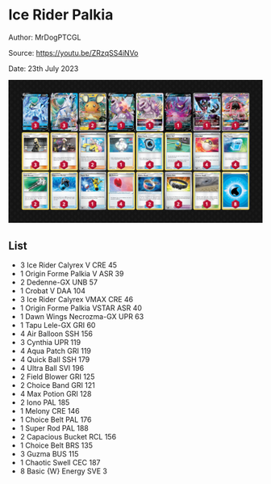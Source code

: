 # Ice Rider Palkia

Author: MrDogPTCGL

Source: <https://youtu.be/ZRzqSS4iNVo>

Date: 23th July 2023

![decklist](../../images/PAL/Ice%20Rider%20Palkia/4-%20Ice%20Rider%20Palkia.png)

## List

* 3 Ice Rider Calyrex V CRE 45
* 1 Origin Forme Palkia V ASR 39
* 2 Dedenne-GX UNB 57
* 1 Crobat V DAA 104
* 3 Ice Rider Calyrex VMAX CRE 46
* 1 Origin Forme Palkia VSTAR ASR 40
* 1 Dawn Wings Necrozma-GX UPR 63
* 1 Tapu Lele-GX GRI 60
* 4 Air Balloon SSH 156
* 3 Cynthia UPR 119
* 4 Aqua Patch GRI 119
* 4 Quick Ball SSH 179
* 4 Ultra Ball SVI 196
* 2 Field Blower GRI 125
* 2 Choice Band GRI 121
* 4 Max Potion GRI 128
* 2 Iono PAL 185
* 1 Melony CRE 146
* 1 Choice Belt PAL 176
* 1 Super Rod PAL 188
* 2 Capacious Bucket RCL 156
* 1 Choice Belt BRS 135
* 3 Guzma BUS 115
* 1 Chaotic Swell CEC 187
* 8 Basic {W} Energy SVE 3
